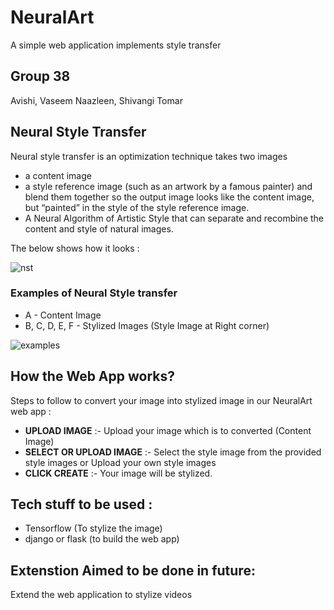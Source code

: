 # NeuralArt 
A simple web application implements style transfer

## Group 38
Avishi, Vaseem Naazleen, Shivangi Tomar

## Neural Style Transfer
Neural style transfer is an optimization technique takes two images 
* a content image 
* a style reference image (such as an artwork by a famous painter) 
and blend them together so the output image looks like the content image, but  “painted” in the style of the style reference image.
* A Neural Algorithm of Artistic Style that can separate and recombine the content and style of natural images.

The below shows how it looks :

![nst](https://user-images.githubusercontent.com/54474853/85428391-c13fdb00-b59a-11ea-9769-01affe0839ec.png)

### Examples of Neural Style transfer

* A - Content Image
* B, C, D, E, F - Stylized Images (Style Image at Right corner)

![examples](https://user-images.githubusercontent.com/54474853/85428804-5fcc3c00-b59b-11ea-9383-ae4a86f42925.jpeg)

## How the Web App works?
Steps to follow to convert your image into stylized image in our NeuralArt web app :
* **UPLOAD IMAGE**           :- Upload your image which is to converted (Content Image)
* **SELECT OR UPLOAD IMAGE** :- Select the style image from the provided style images or Upload your own style images
* **CLICK CREATE**           :- Your image will be stylized.

## Tech stuff to be used :
* Tensorflow (To stylize the image)
* django or flask (to build the web app)

## Extenstion Aimed to be done in future:

Extend the web application to stylize videos

